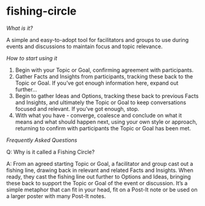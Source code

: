 # fishing-circle
*What is it?*

A simple and easy-to-adopt tool for facilitators and groups to use during events and discussions to maintain focus and topic relevance. 

*How to start using it*

1. Begin with your Topic or Goal, confirming agreement with participants.
2. Gather Facts and Insights from participants, tracking these back to the Topic or Goal. If you’ve got enough information here, expand out further…
3. Begin to gather Ideas and Options, tracking these back to previous Facts and Insights, and ultimately the Topic or Goal to keep conversations focused and relevant. If you’ve got enough, stop.
4. With what you have - converge, coalesce and conclude on what it means and what should happen next, using your own style or approach, returning to confirm with participants the Topic or Goal has been met.

*Frequently Asked Questions*

Q: Why is it called a Fishing Circle? 

A: From an agreed starting Topic or Goal, a facilitator and group cast out a fishing line, drawing back in relevant and related Facts and Insights. When ready, they cast the fishing line out further to Options and Ideas, bringing these back to support the Topic or Goal of the event or discussion. It’s a simple metaphor that can fit in your head, fit on a Post-It note or be used on a larger poster with many Post-It notes. 
